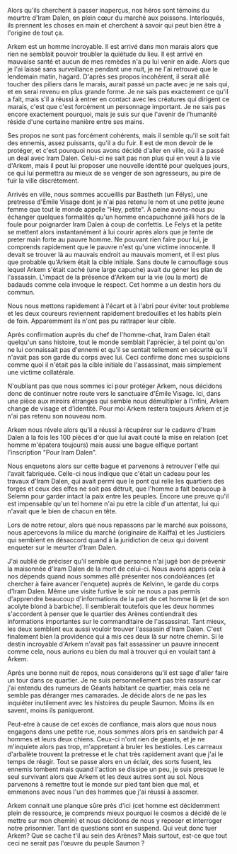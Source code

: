Alors qu'ils cherchent à passer inaperçus, nos héros sont témoins du meurtre
d'Iram Dalen, en plein cœur du marché aux poissons. Interloqués, ils prennent
les choses en main et cherchent à savoir qui peut bien être à l'origine de tout
ça.

Arkem est un homme incroyable. Il est arrivé dans mon marais alors que rien ne
semblait pouvoir troubler la quiétude du lieu. Il est arrivé en mauvaise santé
et aucun de mes remèdes n'a pu lui venir en aide. Alors que je l'ai laissé sans
surveillance pendant une nuit, je ne l'ai retrouvé que le lendemain matin,
hagard. D'après ses propos incohérent, il serait allé toucher des piliers dans
le marais, aurait passé un pacte avec je ne sais qui, et en serai revenu en plus
grande forme. Je ne sais pas exactement ce qu'il a fait, mais s'il a réussi
à entrer en contact avec les créatures qui dirigent ce marais, c'est que c'est
forcément un personnage important. Je ne sais pas encore exactement pourquoi,
mais je suis sur que l'avenir de l'humanité réside d'une certaine manière entre
ses mains.

Ses propos ne sont pas forcément cohérents, mais il semble qu'il se soit fait
des ennemis, assez puissants, qu'il a du fuir. Il est de mon devoir de le
protéger, et c'est pourquoi nous avons décidé d'aller en ville, où il a passé un
deal avec Iram Dalen. Celui-ci ne sait pas non plus qui en veut à la vie
d'Arkem, mais il peut lui proposer une nouvelle identité pour quelques
jours, ce qui lui permettra au mieux de se venger de son agresseurs, au pire de
fuir la ville discrétement.

Arrivés en ville, nous sommes accueillis par Bastheth (un Félys), une pretresse
d'Émile Visage dont je n'ai pas retenu le nom et une petite jeune femme que tout
le monde appelle "Hey, petite". À peine avons-nous pu échanger quelques
formalités qu'un homme encapuchonné jailli hors de la foule pour poignarder Iram
Dalen à coup de confettis. Le Felys et la petite se mettent alors instantanément
à lui courir après alors que je tente de preter main forte au pauvre homme. Ne
pouvant rien faire pour lui, je comprends rapidement que le pauvre n'est qu'une
victime innocente. Il devait se trouver là au mauvais endroit au mauvais moment,
et il est plus que probable qu'Arkem était la cible initiale. Sans doute le
camouflage sous lequel Arkem s'était caché (une large capuche) avait du géner
les plan de l'assassin. L'impact de la présence d'Arkem sur la vie (ou la mort)
de badauds comme cela invoque le respect. Cet homme a un destin hors du commun.

Nous nous mettons rapidement à l'écart et à l'abri pour éviter tout probleme et
les deux coureurs reviennent rapidement bredouilles et les habits plein de foin.
Apparemment ils n'ont pas pu rattraper leur cible.

Après confirmation auprès du chef de l'homme-chat, Iram Dalen était quelqu'un
sans histoire, tout le monde semblait l'aprécier, à tel point qu'on ne lui
connaissait pas d'ennemi et qu'il se sentait tellement en sécurité qu'il n'avait
pas son garde du corps avec lui. Ceci confirme donc mes suspicions comme quoi il
n'était pas la cible initiale de l'assassinat, mais simplement une victime
collatérale.

N'oubliant pas que nous sommes ici pour protéger Arkem, nous décidons donc de
continuer notre route vers le sanctuaire d'Émile Visage. Ici, dans une pièce aux
miroirs étranges qui semble nous démultipler à l'infini, Arkem change de visage
et d'identité. Pour moi Arkem restera toujours Arkem et je n'ai pas retenu son
nouveau nom.

Arkem nous révele alors qu'il a réussi à récupérer sur le cadavre d'Iram Dalen
à la fois les 100 pièces d'or que lui avait couté la mise en relation (cet homme
m'épatera toujours) mais aussi une bague elfique portant l'inscription "Pour
Iram Dalen".

Nous enquetons alors sur cette bague et parvenons à retrouver l'elfe qui l'avait
fabriquée. Celle-ci nous indique que c'était un cadeau pour les travaux d'Iram
Dalen, qui avait permi que le pont qui relie les quartiers des forges et ceux
des elfes ne soit pas détruit, que l'homme a fait beaucoup à Selemn pour garder
intact la paix entre les peuples. Encore une preuve qu'il est impensable qu'un
tel homme n'ai pu etre la cible d'un attentat, lui qui n'avait que le bien de
chacun en tête.

Lors de notre retour, alors que nous repassons par le marché aux poissons, nous
apercevons la milice du marché (originaire de Kaïffa) et les Justiciers qui
semblent en désaccord quand à la juridiction de ceux qui doivent enqueter sur le
meurter d'Iram Dalen.

J'ai oublié de préciser qu'il semble que personne n'ai jugé bon de prévenir la
maisonnée d'Iram Dalen de la mort de celui-ci. Nous avons appris cela à nos
dépends quand nous sommes allé présenter nos condoléances (et chercher à faire
avancer l'enquete) auprès de Kelvinn, le garde du corps d'Iram Dalen. Même une
visite furtive le soir ne nous a pas permis d'apprendre beaucoup d'informations
de la part de cet homme là (et de son acolyte blond à barbiche). Il semblerait
toutefois que les deux hommes s'accordent à penser que le quartier des Arènes
contiendrait des informations importantes sur le commanditaire de l'assassinat.
Tant mieux, les deux semblent eux aussi vouloir trouver l'assassin d'Iram Dalen.
C'est finalement bien la providence qui a mis ces deux là sur notre chemin. Si
le destin incroyable d'Arkem n'avait pas fait assassiner un pauvre innocent
comme cela, nous aurions eu bien du mal à trouver qui en voulait tant à Arkem.

Après une bonne nuit de repos, nous considerons qu'il est sage d'aller faire un
tour dans ce quartier. Je ne suis personnellement pas très rassuré car j'ai
entendu des rumeurs de Géants habitant ce quartier, mais cela ne semble pas
déranger mes camarades. Je décide alors de ne pas les inquiéter inutilement avec
les histoires du peuple Saumon. Moins ils en savent, moins ils paniqueront.

Peut-etre à cause de cet excès de confiance, mais alors que nous nous engagons
dans une petite rue, nous sommes alors pris en sandwich par 4 hommes et leurs
deux chiens. Ceux-ci n'ont rien de géants, et je ne m'inquiete alors pas trop,
m'appretant à bruler les bestioles. Les carreaux d'arbalète trouvent la
pretresse et le chat très rapidement avant que j'ai le temps de réagir. Tout se
passe alors en un éclair, des sorts fusent, les ennemis tombent mais quand
l'action se dissipe un peu, je suis presque le seul survivant alors que Arkem et
les deux autres sont au sol. Nous parvenons à remettre tout le monde sur pied
tant bien que mal, et emmenons avec nous l'un des hommes que j'ai réussi
à assomer. 

Arkem connait une planque sûre près d'ici (cet homme est décidemment plein de
ressource, je comprends mieux pourquoi le cosmos a décidé de le mettre sur mon
chemin) et nous décidons de nous y reposer et interroger notre prisonnier. Tant
de questions sont en suspend. Qui veut donc tuer Arkem? Que se cache t'il au
sein des Arènes? Mais surtout, est-ce que tout ceci ne serait pas l'œuvre du
peuple Saumon ?


